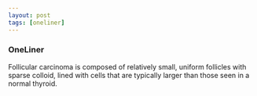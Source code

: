 ```yaml
---
layout: post
tags: [oneliner]
---
```



### OneLiner

Follicular carcinoma is composed of relatively small, uniform follicles with sparse colloid, lined with cells that are typically larger than those seen in a normal thyroid.
